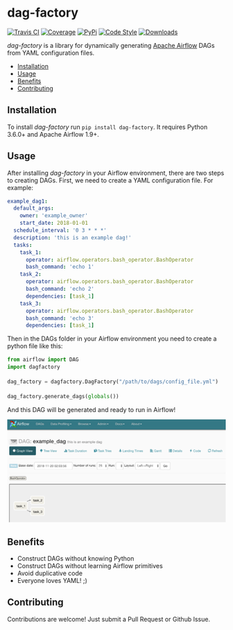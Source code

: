 # dag-factory

[![Travis CI](https://img.shields.io/travis/ajbosco/dag-factory.svg)](https://travis-ci.org/ajbosco/dag-factory)
[![Coverage](https://img.shields.io/coveralls/github/ajbosco/dag-factory.svg)](https://coveralls.io/github/ajbosco/dag-factory)
[![PyPi](https://img.shields.io/pypi/v/dag-factory.svg)](https://pypi.org/project/dag-factory/)
[![Code Style](https://img.shields.io/badge/code%20style-black-000000.svg)](https://github.com/ambv/black)
[![Downloads](https://pepy.tech/badge/dag-factory)](https://pepy.tech/project/dag-factory)

*dag-factory* is a library for dynamically generating [Apache Airflow](https://github.com/apache/incubator-airflow) DAGs from YAML configuration files.
- [Installation](#installation)
- [Usage](#usage)
- [Benefits](#benefits)
- [Contributing](#contributing)
  
## Installation

To install *dag-factory* run `pip install dag-factory`. It requires Python 3.6.0+ and Apache Airflow 1.9+.

## Usage

After installing *dag-factory* in your Airflow environment, there are two steps to creating DAGs. First, we need to create a YAML configuration file. For example:

```yaml
example_dag1:
  default_args:
    owner: 'example_owner'
    start_date: 2018-01-01
  schedule_interval: '0 3 * * *'
  description: 'this is an example dag!'
  tasks:
    task_1:
      operator: airflow.operators.bash_operator.BashOperator
      bash_command: 'echo 1'
    task_2:
      operator: airflow.operators.bash_operator.BashOperator
      bash_command: 'echo 2'
      dependencies: [task_1]
    task_3:
      operator: airflow.operators.bash_operator.BashOperator
      bash_command: 'echo 3'
      dependencies: [task_1]
```

Then in the DAGs folder in your Airflow environment you need to create a python file like this:

```python
from airflow import DAG
import dagfactory

dag_factory = dagfactory.DagFactory("/path/to/dags/config_file.yml")

dag_factory.generate_dags(globals())
```

And this DAG will be generated and ready to run in Airflow!

![screenshot](/img/example_dag.png)

## Benefits

* Construct DAGs without knowing Python
* Construct DAGs without learning Airflow primitives
* Avoid duplicative code
* Everyone loves YAML! ;)

## Contributing

Contributions are welcome! Just submit a Pull Request or Github Issue.

